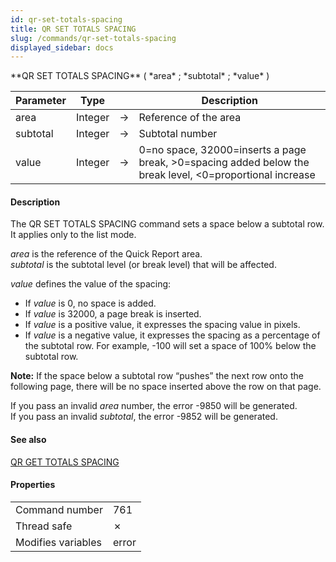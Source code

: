 ```yaml
---
id: qr-set-totals-spacing
title: QR SET TOTALS SPACING
slug: /commands/qr-set-totals-spacing
displayed_sidebar: docs
---
```


<!--REF #_command_.QR SET TOTALS SPACING.Syntax-->**QR SET TOTALS SPACING** ( *area* ; *subtotal* ; *value* )<!-- END REF-->
<!--REF #_command_.QR SET TOTALS SPACING.Params-->
| Parameter | Type |  | Description |
| --- | --- | --- | --- |
| area | Integer | &#8594;  | Reference of the area |
| subtotal | Integer | &#8594;  | Subtotal number |
| value | Integer | &#8594;  | 0=no space, 32000=inserts a page break, >0=spacing added below the break level, <0=proportional increase |

<!-- END REF-->

#### Description 

<!--REF #_command_.QR SET TOTALS SPACING.Summary-->The QR SET TOTALS SPACING command sets a space below a subtotal row.<!-- END REF--> It applies only to the list mode.

*area* is the reference of the Quick Report area.  
*subtotal* is the subtotal level (or break level) that will be affected.

*value* defines the value of the spacing:

* If *value* is 0, no space is added.
* If *value* is 32000, a page break is inserted.
* If *value* is a positive value, it expresses the spacing value in pixels.
* If *value* is a negative value, it expresses the spacing as a percentage of the subtotal row. For example, -100 will set a space of 100% below the subtotal row.

**Note:** If the space below a subtotal row “pushes” the next row onto the following page, there will be no space inserted above the row on that page.

If you pass an invalid *area* number, the error -9850 will be generated.  
If you pass an invalid *subtotal*, the error -9852 will be generated.

#### See also 

[QR GET TOTALS SPACING](qr-get-totals-spacing.md)  

#### Properties

|  |  |
| --- | --- |
| Command number | 761 |
| Thread safe | &cross; |
| Modifies variables | error |


